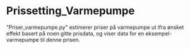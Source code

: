﻿# Prissetting_Varmepumpe
"Priser_varmepumpe.py" estimerer priser på varmepumpe ut ifra ønsket effekt basert på noen gitte prisdata, og viser data for en eksempel-varmepumpe til denne prisen. 
